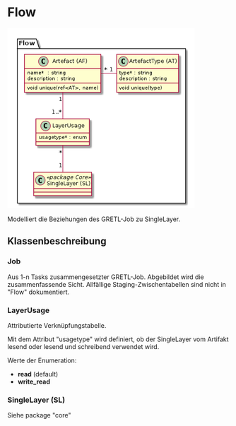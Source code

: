 # Flow

![Flow](../puml_output/simi_flow.png)

Modelliert die Beziehungen des GRETL-Job zu SingleLayer.

## Klassenbeschreibung

### Job

Aus 1-n Tasks zusammengesetzter GRETL-Job. Abgebildet wird die zusammenfassende Sicht. Allfällige Staging-Zwischentabellen
sind nicht in "Flow" dokumentiert.

### LayerUsage

Attributierte Verknüpfungstabelle. 



Mit dem Attribut "usagetype" wird definiert, ob der SingleLayer vom Artifakt 
lesend oder lesend und schreibend verwendet wird.

Werte der Enumeration:
* **read** (default)
* **write_read**

### SingleLayer (SL)

Siehe package "core"
 
  
 





